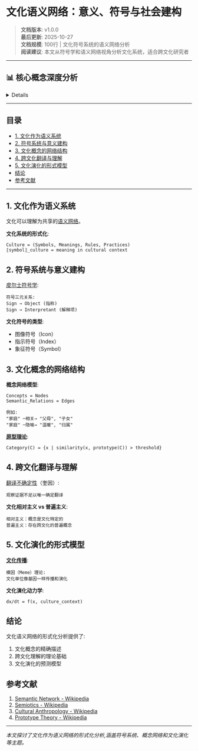 # 文化语义网络：意义、符号与社会建构

> **文档版本**: v1.0.0  
> **最后更新**: 2025-10-27  
> **文档规模**: 100行 | 文化符号系统的语义网络分析  
> **阅读建议**: 本文从符号学和语义网络视角分析文化系统，适合跨文化研究者

---

## 📊 核心概念深度分析

<details>
<parameter name="summary"><b>🌍🎭 点击展开：文化语义网络核心洞察</b></summary>

**终极洞察**: 文化=共享的语义网络+符号系统。核心理论：①符号学（Saussure）：符号=能指signifier+所指signified、语言=差异系统②意义建构（Geertz）：文化=意义之网、厚描thick description③语义网络：概念=节点、关系=边、文化差异=网络拓扑差异④跨文化翻译（Quine不可译性）：翻译不确定性、根本歧义radical translation⑤文化演化：meme传播（Dawkins）、文化基因、社会学习。形式化：Culture = (Symbols, Meanings, Rules, Practices)、⟦symbol⟧_culture = context-dependent meaning。应用：跨文化沟通、国际市场营销、AI文化适应、多语言NLP。计算模型：WordNet/ConceptNet跨语言、文化维度（Hofstede）、情感极性文化差异。挑战：文化相对主义vs普遍主义、本质主义vs建构主义。关键：文化非静态，而是动态演化的语义系统。

</details>

---

## 目录

- [1. 文化作为语义系统](#1-文化作为语义系统)
- [2. 符号系统与意义建构](#2-符号系统与意义建构)
- [3. 文化概念的网络结构](#3-文化概念的网络结构)
- [4. 跨文化翻译与理解](#4-跨文化翻译与理解)
- [5. 文化演化的形式模型](#5-文化演化的形式模型)
- [结论](#结论)
- [参考文献](#参考文献)

---

## 1. 文化作为语义系统

文化可以理解为共享的[语义网络](https://en.wikipedia.org/wiki/Semantic_network)。

**文化系统的形式化**:
```
Culture = (Symbols, Meanings, Rules, Practices)
⟦symbol⟧_culture = meaning in cultural context
```

## 2. 符号系统与意义建构

[皮尔士符号学](https://en.wikipedia.org/wiki/Semiotic_theory_of_Charles_Sanders_Peirce):
```
符号三元关系:
Sign → Object (指称)
Sign → Interpretant (解释项)
```

**文化符号的类型**:
- 图像符号（Icon）
- 指示符号（Index）
- 象征符号（Symbol）

## 3. 文化概念的网络结构

**概念网络模型**:
```
Concepts = Nodes
Semantic_Relations = Edges

例如:
"家庭" ─相关→ "父母", "子女"
"家庭" ─隐喻→ "温暖", "归属"
```

**[原型理论](https://en.wikipedia.org/wiki/Prototype_theory)**:
```
Category(C) = {x | similarity(x, prototype(C)) > threshold}
```

## 4. 跨文化翻译与理解

[翻译不确定性](https://en.wikipedia.org/wiki/Indeterminacy_of_translation)（奎因）:
```
观察证据不足以唯一确定翻译
```

**文化相对主义 vs 普遍主义**:
```
相对主义：概念是文化特定的
普遍主义：存在跨文化的普遍概念
```

## 5. 文化演化的形式模型

**[文化传播](https://en.wikipedia.org/wiki/Cultural_transmission)**:
```
模因（Meme）理论:
文化单位像基因一样传播和演化
```

**文化演化动力学**:
```
dx/dt = f(x, culture_context)
```

## 结论

文化语义网络的形式化分析提供了:
1. 文化概念的精确描述
2. 跨文化理解的理论基础
3. 文化演化的预测模型

## 参考文献

1. [Semantic Network - Wikipedia](https://en.wikipedia.org/wiki/Semantic_network)
2. [Semiotics - Wikipedia](https://en.wikipedia.org/wiki/Semiotics)
3. [Cultural Anthropology - Wikipedia](https://en.wikipedia.org/wiki/Cultural_anthropology)
4. [Prototype Theory - Wikipedia](https://en.wikipedia.org/wiki/Prototype_theory)

---

*本文探讨了文化作为语义网络的形式化分析,涵盖符号系统、概念网络和文化演化等主题。*

